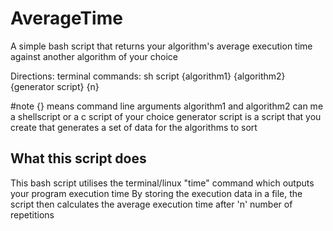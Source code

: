 # AverageTime
A simple bash script that returns your algorithm's average execution time against another algorithm of your choice


Directions:
terminal commands:
sh script {algorithm1} {algorithm2} {generator script} {n}

#note {} means command line arguments
algorithm1 and algorithm2 can me a shellscript or a c script of your choice
generator script is a script that you create that generates a set of data for the algorithms to sort

## What this script does ##
This bash script utilises the terminal/linux "time" command which outputs your program execution time
By storing the execution data in a file, the script then calculates the average execution time after 'n' number of repetitions
